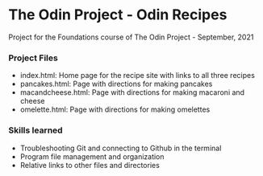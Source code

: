 # The Odin Project - Odin Recipes
Project for the Foundations course of The Odin Project - September, 2021

### Project Files
- index.html: Home page for the recipe site with links to all three recipes
- pancakes.html: Page with directions for making pancakes
- macandcheese.html: Page with directions for making macaroni and cheese
- omelette.html: Page with directions for making omelettes

### Skills learned
- Troubleshooting Git and connecting to Github in the terminal
- Program file management and organization
- Relative links to other files and directories
